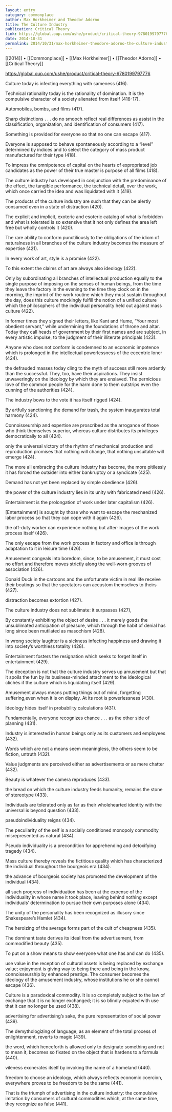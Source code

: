 ```yaml
---
layout: entry
category: commonplace
author: Max Horkheimer and Theodor Adorno
title: The Culture Industry
publication: Critical Theory
link: https://global.oup.com/ushe/product/critical-theory-9780199797776
date: 2014-10-31
permalink: 2014/10/31/max-horkheimer-theodore-adorno-the-culture-industry
---
```


[[2014]] • [[Commonplace]] • [[Max Horkheimer]] • [[Theodor Adorno]] • [[Critical Theory]]

https://global.oup.com/ushe/product/critical-theory-9780199797776

Culture today is infecting everything with sameness (416). 


Technical rationality today is the rationality of domination. It is the compulsive character of a society alienated from itself (416-17).


Automobiles, bombs, and films (417).


Sharp distinctions . . . do no smooch reflect real differences as assist in the classification, organization, and identification of consumers (417).


Something is provided for everyone so that no one can escape (417).


Everyone is supposed to behave spontaneously according to a “level” determined by indices and to select the category of mass product manufactured for their type (418).


To impress the omnipotence of capital on the hearts of expropriated job candidates as the power of their true master is purpose of all films (418).


The culture industry has developed in conjunction with the predominance of the effect, the tangible performance, the technical detail, over the work, which once carried the idea and was liquidated with it (419).


The products of the culture industry are such that they can be alertly consumed even in a state of distraction (420).


The explicit and implicit, exoteric and esoteric catalog of what is forbidden and what is tolerated is so extensive that it not only defines the area left free but wholly controls it (420).


The rare ability to conform punctiliously to the obligations of the idiom of naturalness in all branches of the culture industry becomes the measure of expertise (421).


In every work of art, style is a promise (422).


To this extent the claims of art are always also ideology (422).


Only by subordinating all branches of intellectual production equally to the single purpose of imposing on the senses of human beings, from the time they leave the factory in the evening to the time they clock on in the morning, the imprint of the work routine which they must sustain throughout the day, does this culture mockingly fulfill the notion of a unified culture which the philosophers of the individual personality held out against mass culture (422).


In former times they signed their letters, like Kant and Hume, “Your most obedient servant,” while undermining the foundations of throne and altar. Today they call heads of government by their first names and are subject, in every artistic impulse, to the judgment of their illiterate principals (423).


Anyone who does not conform is condemned to an economic impotence which is prolonged in the intellectual powerlessness of the eccentric loner (424).


the defrauded masses today cling to the myth of success still more ardently than the successful. They, too, have their aspirations. They insist unwaveringly on the ideology by which they are enslaved. The pernicious love of the common people for the harm done to them outstrips even the cunning of the authorities (424).


The industry bows to the vote it has itself rigged (424).


By artfully sanctioning the demand for trash, the system inaugurates total harmony (424).


Connoisseurship and expertise are proscribed as the arrogance of those who think themselves superior, whereas culture distributes its privileges democratically to all (424).


only the universal victory of the rhythm of mechanical production and reproduction promises that nothing will change, that nothing unsuitable will emerge (424).


The more all embracing the culture industry has become, the more pitilessly it has forced the outsider into either bankruptcy or a syndicate (425).


Demand has not yet been replaced by simple obedience (426).


the power of the culture industry lies in its unity with fabricated need (426).


Entertainment is the prolongation of work under later capitalism (426).


[Entertainment] is sought by those who want to escape the mechanized labor process so that they can cope with it again (426).


the off-duty worker can experience nothing but after-images of the work process itself (426).


The only escape from the work process in factory and office is through adaptation to it in leisure time (426).


Amusement congeals into boredom, since, to be amusement, it must cost no effort and therefore moves strictly along the well-worn grooves of association (426).


Donald Duck in the cartoons and the unfortunate victim in real life receive their beatings so that the spectators can accustom themselves to theirs (427).


distraction becomes extortion (427).


The culture industry does not sublimate: it surpasses (427),


By constantly exhibiting the object of desire . . . it merely goads the unsublimated anticipation of pleasure, which through the habit of denial has long since been mutilated as masochism (428).


In wrong society laughter is a sickness infecting happiness and drawing it into society’s worthless totality (428). 


Entertainment fosters the resignation which seeks to forget itself in entertainment (429).


The deception is not that the culture industry serves up amusement but that it spoils the fun by its business-minded attachment to the ideological clichés if the culture which is liquidating itself (429).


Amusement always means putting things out of mind, forgetting suffering,even when it is on display. At its root is powerlessness (430).


Ideology hides itself in probability calculations (431).


Fundamentally, everyone recognizes chance . . . as the other side of planning (431).


Industry is interested in human beings only as its customers and employees (432).


Words which are not a means seem meaningless, the others seem to be fiction, untruth (432).


Value judgments are perceived either as advertisements or as mere chatter (432).


Beauty is whatever the camera reproduces (433).


the bread on which the culture industry feeds humanity, remains the stone of stereotype (433).


Individuals are tolerated only as far as their wholehearted identity with the universal is beyond question (433).


pseudoindividuality reigns (434).


The peculiarity of the self is a socially conditioned monopoly commodity misrepresented as natural (434).


Pseudo individuality is a precondition for apprehending and detoxifying tragedy (434).


Mass culture thereby reveals the fictitious quality which has characterized the individual throughout the bourgeois era (434).


the advance of bourgeois society has promoted the development of the individual (434).


all such progress of individuation has been at the expense of the individuality in whose name it took place, leaving behind nothing except individuals’ determination to pursue their own purposes alone (434).


The unity of the personality has been recognized as illusory since Shakespeare’s Hamlet (434).


The heroizing of the average forms part of the cult of cheapness (435).


The dominant taste derives its ideal from the advertisement, from commodified beauty (435).


To put on a show means to show everyone what one has and can do (435).


use value in the reception of cultural assets is being replaced by exchange value; enjoyment is giving way to being there and being in the know, connoisseurship by enhanced prestige. The consumer becomes the ideology of the amusement industry, whose institutions he or she cannot escape (436).


Culture is a paradoxical commodity. It is so completely subject to the law of exchange that it is no longer exchanged; it is so blindly equated with use that it can no longer be used (438).


advertising for advertising’s sake, the pure representation of social power (439).


The demythologizing of language, as an element of the total process of enlightenment, reverts to magic (439).


the word, which henceforth is allowed only to designate something and not to mean it, becomes so fixated on the object that is hardens to a formula (440).


vileness exonerates itself by invoking the name of a homeland (440).


freedom to choose an ideology, which always reflects economic coercion, everywhere proves to be freedom to be the same (441).


That is the triumph of advertising in the culture industry: the compulsive imitation by consumers of cultural commodities which, at the same time, they recognize as false (441).
